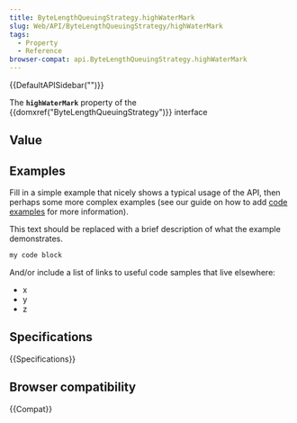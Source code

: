 ```yaml
---
title: ByteLengthQueuingStrategy.highWaterMark
slug: Web/API/ByteLengthQueuingStrategy/highWaterMark
tags:
  - Property
  - Reference
browser-compat: api.ByteLengthQueuingStrategy.highWaterMark
---
```

{{DefaultAPISidebar("")}}

The **`highWaterMark`** property of the {{domxref("ByteLengthQueuingStrategy")}} interface 

## Value



## Examples

Fill in a simple example that nicely shows a typical usage of the API, then perhaps some more complex examples (see our guide on how to add [code examples](/en-US/docs/MDN/Contribute/Structures/Code_examples) for more information).

This text should be replaced with a brief description of what the example demonstrates.

```js
my code block
```

And/or include a list of links to useful code samples that live elsewhere:

*   x
*   y
*   z

## Specifications

{{Specifications}}

## Browser compatibility

{{Compat}}


